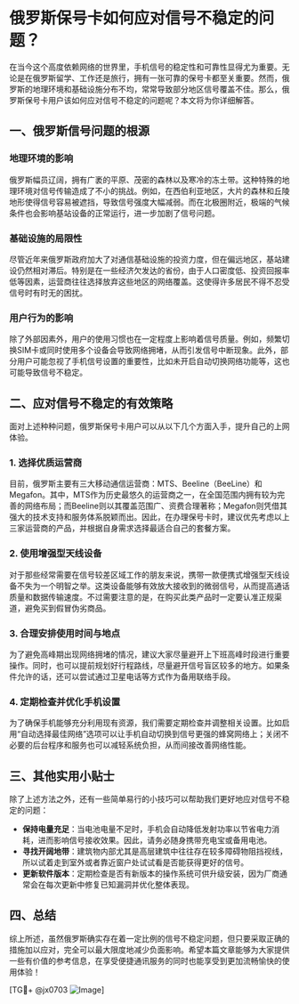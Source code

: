# 俄罗斯保号卡如何应对信号不稳定的问题？

在当今这个高度依赖网络的世界里，手机信号的稳定性和可靠性显得尤为重要。无论是在俄罗斯留学、工作还是旅行，拥有一张可靠的保号卡都至关重要。然而，俄罗斯的地理环境和基础设施分布不均，常常导致部分地区信号覆盖不佳。那么，俄罗斯保号卡用户该如何应对信号不稳定的问题呢？本文将为你详细解答。

## 一、俄罗斯信号问题的根源

### 地理环境的影响

俄罗斯幅员辽阔，拥有广袤的平原、茂密的森林以及寒冷的冻土带。这种特殊的地理环境对信号传输造成了不小的挑战。例如，在西伯利亚地区，大片的森林和丘陵地形使得信号容易被遮挡，导致信号强度大幅减弱。而在北极圈附近，极端的气候条件也会影响基站设备的正常运行，进一步加剧了信号问题。

### 基础设施的局限性

尽管近年来俄罗斯政府加大了对通信基础设施的投资力度，但在偏远地区，基站建设仍然相对滞后。特别是在一些经济欠发达的省份，由于人口密度低、投资回报率低等因素，运营商往往选择放弃这些地区的网络覆盖。这使得许多居民不得不忍受信号时有时无的困扰。

### 用户行为的影响

除了外部因素外，用户的使用习惯也在一定程度上影响着信号质量。例如，频繁切换SIM卡或同时使用多个设备会导致网络拥堵，从而引发信号中断现象。此外，部分用户可能忽视了手机信号设置的重要性，比如未开启自动切换网络功能等，这也可能导致信号不稳定。

## 二、应对信号不稳定的有效策略

面对上述种种问题，俄罗斯保号卡用户可以从以下几个方面入手，提升自己的上网体验。

### 1. 选择优质运营商

目前，俄罗斯主要有三大移动通信运营商：MTS、Beeline（BeeLine）和Megafon。其中，MTS作为历史最悠久的运营商之一，在全国范围内拥有较为完善的网络布局；而Beeline则以其覆盖范围广、资费合理著称；Megafon则凭借其强大的技术支持和服务体系脱颖而出。因此，在办理保号卡时，建议优先考虑以上三家运营商的产品，并根据自身需求选择最适合自己的套餐方案。

### 2. 使用增强型天线设备

对于那些经常需要在信号较差区域工作的朋友来说，携带一款便携式增强型天线设备不失为一个明智之举。这类设备能够有效放大接收到的微弱信号，从而提高通话质量和数据传输速度。不过需要注意的是，在购买此类产品时一定要认准正规渠道，避免买到假冒伪劣商品。

### 3. 合理安排使用时间与地点

为了避免高峰期出现网络拥堵的情况，建议大家尽量避开上下班高峰时段进行重要操作。同时，也可以提前规划好行程路线，尽量避开信号盲区较多的地方。如果条件允许的话，还可以尝试通过卫星电话等方式作为备用联络手段。

### 4. 定期检查并优化手机设置

为了确保手机能够充分利用现有资源，我们需要定期检查并调整相关设置。比如启用“自动选择最佳网络”选项可以让手机自动切换到信号更强的蜂窝网络上；关闭不必要的后台程序和服务也可以减轻系统负担，从而间接改善网络性能。

## 三、其他实用小贴士

除了上述方法之外，还有一些简单易行的小技巧可以帮助我们更好地应对信号不稳定的问题：

- **保持电量充足**：当电池电量不足时，手机会自动降低发射功率以节省电力消耗，进而影响信号接收效果。因此，请务必随身携带充电宝或备用电池。
- **寻找开阔地带**：建筑物内部尤其是高层建筑中往往存在较多障碍物阻挡视线，所以试着走到室外或者靠近窗户处试试看是否能获得更好的信号。
- **更新软件版本**：定期检查是否有新版本的操作系统可供升级安装，因为厂商通常会在每次更新中修复已知漏洞并优化整体表现。

## 四、总结

综上所述，虽然俄罗斯确实存在着一定比例的信号不稳定问题，但只要采取正确的措施加以应对，完全可以最大限度地减少负面影响。希望本篇文章能够为大家提供一些有价值的参考信息，在享受便捷通讯服务的同时也能享受到更加流畅愉快的使用体验！

[TG💪+ @jx0703 ![Image](https://github.com/user-attachments/assets/dbca1d08-cadb-493c-b0ec-ad6f7a83f270)]